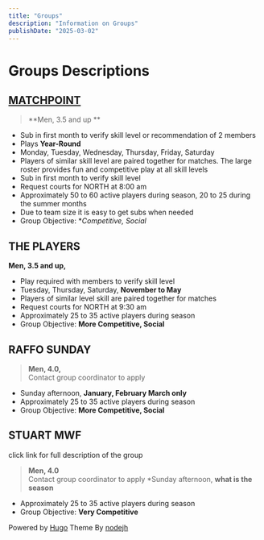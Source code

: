 ```yaml
---
title: "Groups"
description: "Information on Groups"
publishDate: "2025-03-02"
---
```

# Groups Descriptions

## [MATCHPOINT](/page/matchpointinfo/)

> **Men, 3.5 and up **<br>
* Sub in first month to verify skill level or recommendation of 2 members
* Plays **Year-Round**
* Monday, Tuesday, Wednesday, Thursday, Friday, Saturday
* Players of similar skill level are paired together for matches.  The large roster provides fun and competitive play at all skill levels
* Sub in first month to verify skill level
* Request courts for NORTH at 8:00 am
* Approximately  50 to 60 active players during season, 20 to 25 during the summer months
* Due to team size it is easy to get subs when needed
* Group Objective: **Competitive, Social*

## THE PLAYERS
**Men, 3.5 and up,**<br>
* Play required with members to verify skill level
* Tuesday, Thursday, Saturday, **November to May**
* Players of similar level skill are paired together for matches
* Request courts for NORTH at 9:30 am
* Approximately  25 to 35 active players during season
* Group Objective: **More Competitive, Social**

## RAFFO SUNDAY
> **Men, 4.0,**<br>
Contact group coordinator to apply

* Sunday afternoon, **January, February March only**
* Approximately  25 to 35 active players during season
* Group Objective: **More Competitive, Social**

## STUART MWF
click link for full description of the group
> **Men, 4.0**<br>
Contact group coordinator to apply
*Sunday afternoon, **what is the season**

* Approximately  25 to 35 active players during season
* Group Objective: **Very Competitive**

Powered by [Hugo](http://www.gohugo.io/) Theme By [nodejh](https://github.com/nodejh/hugo-theme-mini)
